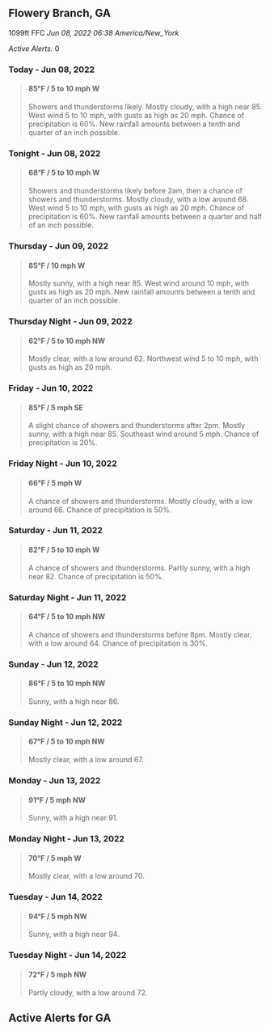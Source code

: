 ## Flowery Branch, GA
1099ft
FFC
*Jun 08, 2022 06:38 America/New_York*

*Active Alerts:* 0
### Today - Jun 08, 2022
> #### **85&deg;F** / 5 to 10 mph W
> Showers and thunderstorms likely. Mostly cloudy, with a high near 85. West wind 5 to 10 mph, with gusts as high as 20 mph. Chance of precipitation is 60%. New rainfall amounts between a tenth and quarter of an inch possible.

### Tonight - Jun 08, 2022
> #### **68&deg;F** / 5 to 10 mph W
> Showers and thunderstorms likely before 2am, then a chance of showers and thunderstorms. Mostly cloudy, with a low around 68. West wind 5 to 10 mph, with gusts as high as 20 mph. Chance of precipitation is 60%. New rainfall amounts between a quarter and half of an inch possible.

### Thursday - Jun 09, 2022
> #### **85&deg;F** / 10 mph W
> Mostly sunny, with a high near 85. West wind around 10 mph, with gusts as high as 20 mph. New rainfall amounts between a tenth and quarter of an inch possible.

### Thursday Night - Jun 09, 2022
> #### **62&deg;F** / 5 to 10 mph NW
> Mostly clear, with a low around 62. Northwest wind 5 to 10 mph, with gusts as high as 20 mph.

### Friday - Jun 10, 2022
> #### **85&deg;F** / 5 mph SE
> A slight chance of showers and thunderstorms after 2pm. Mostly sunny, with a high near 85. Southeast wind around 5 mph. Chance of precipitation is 20%.

### Friday Night - Jun 10, 2022
> #### **66&deg;F** / 5 mph W
> A chance of showers and thunderstorms. Mostly cloudy, with a low around 66. Chance of precipitation is 50%.

### Saturday - Jun 11, 2022
> #### **82&deg;F** / 5 to 10 mph W
> A chance of showers and thunderstorms. Partly sunny, with a high near 82. Chance of precipitation is 50%.

### Saturday Night - Jun 11, 2022
> #### **64&deg;F** / 5 to 10 mph NW
> A chance of showers and thunderstorms before 8pm. Mostly clear, with a low around 64. Chance of precipitation is 30%.

### Sunday - Jun 12, 2022
> #### **86&deg;F** / 5 to 10 mph NW
> Sunny, with a high near 86.

### Sunday Night - Jun 12, 2022
> #### **67&deg;F** / 5 to 10 mph NW
> Mostly clear, with a low around 67.

### Monday - Jun 13, 2022
> #### **91&deg;F** / 5 mph NW
> Sunny, with a high near 91.

### Monday Night - Jun 13, 2022
> #### **70&deg;F** / 5 mph W
> Mostly clear, with a low around 70.

### Tuesday - Jun 14, 2022
> #### **94&deg;F** / 5 mph NW
> Sunny, with a high near 94.

### Tuesday Night - Jun 14, 2022
> #### **72&deg;F** / 5 mph NW
> Partly cloudy, with a low around 72.

## Active Alerts for GA

